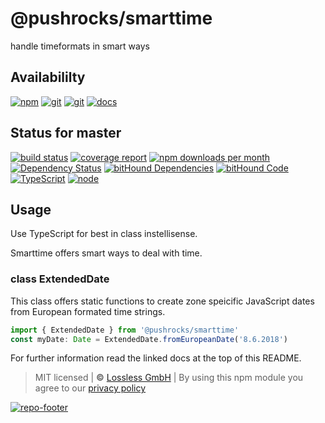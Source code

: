 # @pushrocks/smarttime

handle timeformats in smart ways

## Availabililty

[![npm](https://pushrocks.gitlab.io/assets/repo-button-npm.svg)](https://www.npmjs.com/package/smarttime)
[![git](https://pushrocks.gitlab.io/assets/repo-button-git.svg)](https://GitLab.com/pushrocks/smarttime)
[![git](https://pushrocks.gitlab.io/assets/repo-button-mirror.svg)](https://github.com/pushrocks/smarttime)
[![docs](https://pushrocks.gitlab.io/assets/repo-button-docs.svg)](https://pushrocks.gitlab.io/smarttime/)

## Status for master

[![build status](https://GitLab.com/pushrocks/smarttime/badges/master/build.svg)](https://GitLab.com/pushrocks/smarttime/commits/master)
[![coverage report](https://GitLab.com/pushrocks/smarttime/badges/master/coverage.svg)](https://GitLab.com/pushrocks/smarttime/commits/master)
[![npm downloads per month](https://img.shields.io/npm/dm/smarttime.svg)](https://www.npmjs.com/package/smarttime)
[![Dependency Status](https://david-dm.org/pushrocks/smarttime.svg)](https://david-dm.org/pushrocks/smarttime)
[![bitHound Dependencies](https://www.bithound.io/github/pushrocks/smarttime/badges/dependencies.svg)](https://www.bithound.io/github/pushrocks/smarttime/master/dependencies/npm)
[![bitHound Code](https://www.bithound.io/github/pushrocks/smarttime/badges/code.svg)](https://www.bithound.io/github/pushrocks/smarttime)
[![TypeScript](https://img.shields.io/badge/TypeScript-2.x-blue.svg)](https://nodejs.org/dist/latest-v6.x/docs/api/)
[![node](https://img.shields.io/badge/node->=%206.x.x-blue.svg)](https://nodejs.org/dist/latest-v6.x/docs/api/)

## Usage

Use TypeScript for best in class instellisense.

Smarttime offers smart ways to deal with time.

### class ExtendedDate

This class offers static functions to create zone speicific JavaScript dates from European formated time strings.

```TypeScript
import { ExtendedDate } from '@pushrocks/smarttime'
const myDate: Date = ExtendedDate.fromEuropeanDate('8.6.2018')
```

For further information read the linked docs at the top of this README.

> MIT licensed | **&copy;** [Lossless GmbH](https://lossless.gmbh)
> | By using this npm module you agree to our [privacy policy](https://lossless.gmbH/privacy.html)

[![repo-footer](https://pushrocks.gitlab.io/assets/repo-footer.svg)](https://push.rocks)
